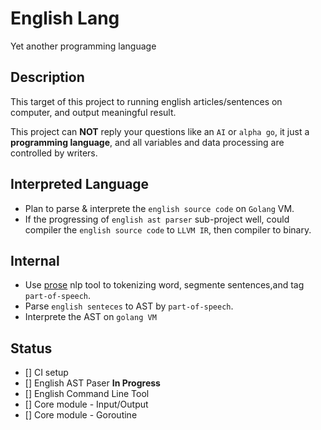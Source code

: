 # English Lang

Yet another programming language

## Description

This target of this project to running english articles/sentences on computer, and output meaningful result.

This project can **NOT** reply your questions like an `AI` or `alpha go`, it just a **programming language**, and all variables and data processing are controlled by writers.  

## Interpreted Language

* Plan to parse & interprete the `english source code` on `Golang` VM.
* If the progressing of `english ast parser` sub-project well, could compiler the `english source code` to `LLVM IR`, then compiler to binary.

## Internal

* Use [prose](https://github.com/jdkato/prose) nlp tool to tokenizing word, segmente sentences,and tag `part-of-speech`.
* Parse `english senteces` to AST by `part-of-speech`.
* Interprete the AST on `golang VM`

## Status

* [] CI setup
* [] English AST Paser **In Progress**
* [] English Command Line Tool
* [] Core module - Input/Output
* [] Core module - Goroutine